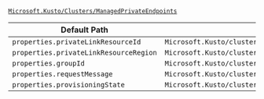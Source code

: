 [`Microsoft.Kusto/Clusters/ManagedPrivateEndpoints`](https://docs.microsoft.com/en-us/azure/templates/microsoft.kusto/clusters/managedprivateendpoints)

| Default Path | Alias |
|---|---|
| `properties.privateLinkResourceId` | `Microsoft.Kusto/clusters/managedPrivateEndpoints/privateLinkResourceId` |
| `properties.privateLinkResourceRegion` | `Microsoft.Kusto/clusters/managedPrivateEndpoints/privateLinkResourceRegion` |
| `properties.groupId` | `Microsoft.Kusto/clusters/managedPrivateEndpoints/groupId` |
| `properties.requestMessage` | `Microsoft.Kusto/clusters/managedPrivateEndpoints/requestMessage` |
| `properties.provisioningState` | `Microsoft.Kusto/clusters/managedPrivateEndpoints/provisioningState` |


